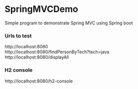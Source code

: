 # SpringMVCDemo
Simple program to demonstrate Spring MVC using Spring boot


<h3>Urls to test</h3>

http://localhost:8080<br/>
http://localhost:8080/findPersonByTech?tech=java<br/>
http://localhost:8080/displayAll<br/>


<h3>H2 console</h3>  
http://localhost:8080/h2-console
